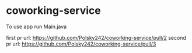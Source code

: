 # coworking-service

To use app run Main.java

first pr url: https://github.com/Polsky242/coworking-service/pull/2
second pr url: https://github.com/Polsky242/coworking-service/pull/3
